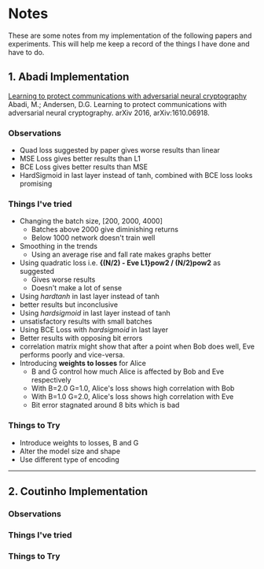 # Notes

These are some notes from my implementation of the following papers and experiments.
This will help me keep a record of the things I have done and have to do.

## 1. Abadi Implementation
[Learning to protect communications with adversarial neural cryptography](https://arxiv.org/pdf/1610.06918.pdf)<br>
Abadi, M.; Andersen, D.G. Learning to protect communications with adversarial neural cryptography. arXiv 2016, arXiv:1610.06918.


  ### Observations
  - Quad loss suggested by paper gives worse results than linear
  - MSE Loss gives better results than L1
  - BCE Loss gives better results than MSE
  - HardSigmoid in last layer instead of tanh, combined with
    BCE loss looks promising


  ### Things I've tried
  - Changing the batch size, [200, 2000, 4000]
    - Batches above 2000 give diminishing returns
    - Below 1000 network doesn't train well
  - Smoothing in the trends
    - Using an average rise and fall rate makes graphs better
  - Using quadratic loss i.e. **{(N/2) - Eve L1}pow2 / (N/2)pow2** as suggested
    - Gives worse results
    - Doesn't make a lot of sense
  - Using *hardtanh* in last layer instead of tanh
   - better results but inconclusive
  - Using *hardsigmoid* in last layer instead of tanh
   - unsatisfactory results with small batches
  - Using BCE Loss with *hardsigmoid* in last layer
   - Better results with opposing bit errors
   - correlation matrix might show that after a point when Bob does well,
     Eve performs poorly and vice-versa.
  - Introducing **weights to losses** for Alice
    - B and G control how much Alice is affected by Bob and Eve respectively
    - With B=2.0 G=1.0, Alice's loss shows high correlation with Bob
    - With B=1.0 G=2.0, Alice's loss shows high correlation with Eve
    - Bit error stagnated around 8 bits which is bad


  ### Things to Try
  - Introduce weights to losses, B and G
  - Alter the model size and shape
  - Use different type of encoding

<hr>

## 2. Coutinho Implementation
### Observations
### Things I've tried
### Things to Try
